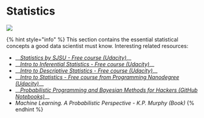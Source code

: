 # Statistics

![](https://media.giphy.com/media/rA4UF5rHBZHt6/giphy.gif)

{% hint style="info" %}
This section contains the essential statistical concepts a good data scientist must know. Interesting related resources: 

* \_\_[_Statistics by SJSU - Free course \(Udacity\)_](https://www.udacity.com/course/statistics--st095)\_\_
* \_\_[_Intro to Inferential Statistics - Free course \(Udacity\)_](https://www.udacity.com/course/intro-to-inferential-statistics--ud201)\_\_
* \_\_[_Intro to Descriptive Statistics - Free course \(Udacity\)_](https://www.udacity.com/course/intro-to-descriptive-statistics--ud827)\_\_
* \_\_[_Intro to Statistics - Free course from Programming Nanodegree \(Udacity\)_](https://www.udacity.com/course/intro-to-statistics--st101)\_\_
* \_\_[_Probabilistic Programming and Bayesian Methods for Hackers \(GitHub Notebooks\)_](https://github.com/CamDavidsonPilon/Probabilistic-Programming-and-Bayesian-Methods-for-Hackers)\_\_
* _Machine Learning. A Probabilistic Perspective - K.P. Murphy \(Book\)_
{% endhint %}

